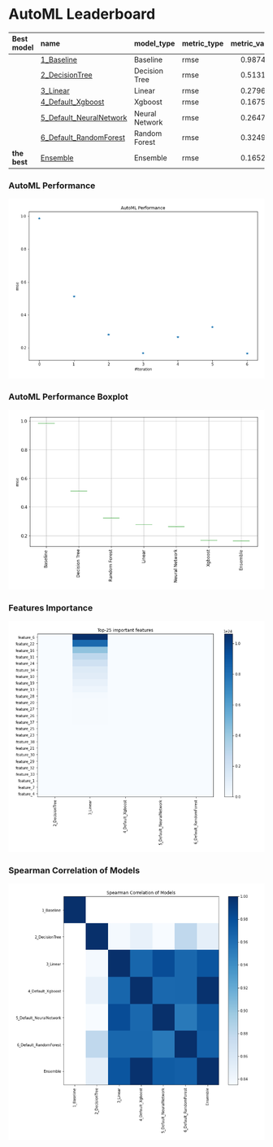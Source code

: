 # AutoML Leaderboard

| Best model   | name                                                         | model_type     | metric_type   |   metric_value |   train_time |
|:-------------|:-------------------------------------------------------------|:---------------|:--------------|---------------:|-------------:|
|              | [1_Baseline](1_Baseline/README.md)                           | Baseline       | rmse          |       0.987468 |         2.63 |
|              | [2_DecisionTree](2_DecisionTree/README.md)                   | Decision Tree  | rmse          |       0.513133 |         7.81 |
|              | [3_Linear](3_Linear/README.md)                               | Linear         | rmse          |       0.279638 |         5.96 |
|              | [4_Default_Xgboost](4_Default_Xgboost/README.md)             | Xgboost        | rmse          |       0.167532 |        10.05 |
|              | [5_Default_NeuralNetwork](5_Default_NeuralNetwork/README.md) | Neural Network | rmse          |       0.264753 |         3.71 |
|              | [6_Default_RandomForest](6_Default_RandomForest/README.md)   | Random Forest  | rmse          |       0.324915 |        17.48 |
| **the best** | [Ensemble](Ensemble/README.md)                               | Ensemble       | rmse          |       0.165282 |         0.28 |

### AutoML Performance
![AutoML Performance](ldb_performance.png)

### AutoML Performance Boxplot
![AutoML Performance Boxplot](ldb_performance_boxplot.png)

### Features Importance
![features importance across models](features_heatmap.png)



### Spearman Correlation of Models
![models spearman correlation](correlation_heatmap.png)


